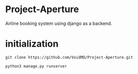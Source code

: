 # Project-Aperture
Airline booking system using django as a backend.

# initialization
`git clone https://github.com/VoidMD/Project-Aperture.git`

`python3 manage.py runserver`

